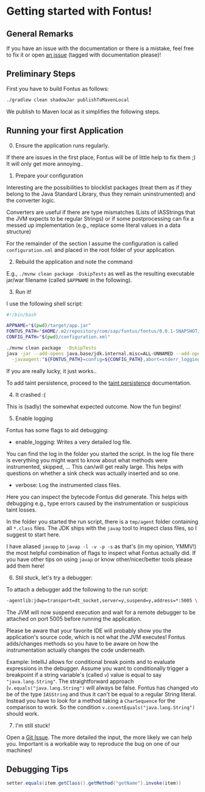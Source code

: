 # Getting started with Fontus!

## General Remarks

If you have an issue with the documentation or there is a mistake, feel free to fix it or open [an issue](https://git.ias.cs.tu-bs.de/GDPR_Tainting/Fontus/issues) (tagged with documentation please)!

## Preliminary Steps

First you have to build Fontus as follows:
```sh
./gradlew clean shadowJar publishToMavenLocal
```

We publish to Maven local as it simplifies the following steps.

## Running your first Application

0. Ensure the application runs regularly.

If there are issues in the first place, Fontus will be of little help to fix them ;) It will only get more annoying..

1. Prepare your configuration

Interesting are the possibilities to blocklist packages (treat them as if they belong to the Java Standard Library, thus they remain uninstrumented) and the converter logic.

Converters are useful if there are type mismatches (Lists of IASStrings that the JVM expects to be regular Strings) or if some postprocessing can fix a messed up implementation (e.g., replace some literal values in a data structure)

For the remainder of the section I assume the configuration is called `configuration.xml` and placed in the root folder of your application.

2. Rebuild the application and note the command

E.g., ``./mvnw clean package -DskipTests`` as well as the resulting executable jar/war filename (called `$APPNAME` in the following).

3. Run it!

I use the following shell script:

```sh
#!/bin/bash

APPNAME="$(pwd)/target/app.jar"
FONTUS_PATH="$HOME/.m2/repository/com/sap/fontus/fontus/0.0.1-SNAPSHOT/fontus-0.0.1-SNAPSHOT.jar"
CONFIG_PATH="$(pwd)/configuration.xml"

./mvnw clean package  -DskipTests
java -jar --add-opens java.base/jdk.internal.misc=ALL-UNNAMED --add-opens java.base/java.lang.reflect=ALL-UNNAMED --add-opens java.base/jdk.internal.vm.annotation=ALL-UNNAMED \
  -javaagent:"${FONTUS_PATH}=config=${CONFIG_PATH},abort=stderr_logging" "${APPNAME}"
```

If you are really lucky, it just works..

To add taint persistence, proceed to the [taint persistence](Taint_persistence.md) documentation.


4. It crashed :(

This is (sadly) the somewhat expected outcome. Now the fun begins!

5. Enable logging

Fontus has some flags to aid debugging:

- enable_logging: Writes a very detailed log file.

You can find the log in the folder you started the script. In the log file there is everything you might want to know about what methods were instrumented, skipped, ... This can/will get really large. This helps with questions on whether a sink check was actually inserted and so one.

- verbose: Log the instrumented class files.

Here you can inspect the bytecode Fontus did generate. This helps with debugging e.g., type errors caused by the instrumentation or suspicious taint losses.

In the folder you started the run script, there is a `tmp/agent` folder containing all `*.class` files. The JDK ships with the `javap` tool to inspect class files, so I suggest to start here.

I have aliased `javapp` to `javap -l -v -p -s` as that's (in my opinion, YMMV!) the most helpful combination of flags to inspect what Fontus actually did. If you have other tips on using `javap` or know other/nicer/better tools please add them here!

6. Stil stuck, let's try a debugger:

To attach a debugger add the following to the run script:

```sh
-agentlib:jdwp=transport=dt_socket,server=y,suspend=y,address=*:5005 \
```

The JVM will now suspend execution and wait for a remote debugger to be attached on port 5005 before running the application.

Please be aware that your favorite IDE will probably show you the application's source code, which is not what the JVM executes! Fontus adds/changes methods so you have to be aware on how the instrumentation actually changes the code underneath.

Example: IntelliJ allows for conditional break points and to evaluate expressions in the debugger. Assume you want to conditionally trigger a breakpoint if a string variable's (called `v`) value is equal to say `"java.lang.String"`. The straightforward approach (`v.equals("java.lang.String")` will always be false. Fontus has changed `v`to be of the type `IASString` and thus it can't be equal to a regular String literal. Instead you have to look for a method taking a `CharSequence` for the comparison to work. So the condition `v.conentEquals("java.lang.String")` should work.

7. I'm still stuck!

Open a [Git Issue](https://git.ias.cs.tu-bs.de/GDPR_Tainting/Fontus/issues). The more detailed the input, the more likely we can help you. Important is a workable way to reproduce the bug on one of our machines!

## Debugging Tips

```java
setter.equals(item.getClass().getMethod("getName").invoke(item))
```
